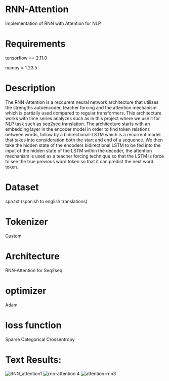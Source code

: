 # RNN-Attention
Implementation of  RNN with Attention for NLP

# Requirements
tensorflow == 2.11.0

numpy = 1.23.5

# Description
The RNN-Attention is a reccurent neural network architecture that utilizes the strengths autoencoder, teacher forcing and the attention mechanism which is partially used compared to regular transformers. This architecture works with time series analyzes such as in this project where we use it for NLP task such as seq2seq translation. The architecture starts with an embedding layer in the encoder model in order to find token relations between words,  follow by a bidirectional-LSTM which is a recurrent model that takes into consideration both the start and end of a sequence. We then take the hidden state of the encoders bidirectional LSTM to be fed into the input of the hidden state of the LSTM within the decoder, the attention mechanism is used as a teacher forcing technique so that the LSTM is force to see the true previous word token so that it can predict the next word token.

# Dataset
spa.txt (spanish to english translations)

# Tokenizer
Custom

# Architecture
RNN-Attention for Seq2seq

# optimizer
Adam

# loss function
Sparse Categorical Crossentropy

# Text Results:

![RNN_attention1](https://github.com/Santiagor2230/RNN-Attention/assets/52907423/a38886bb-d821-4be4-be0a-bfd6b64a658e)
![rnn-attention 4](https://github.com/Santiagor2230/RNN-Attention/assets/52907423/3c54a3a4-9182-49a0-8085-a89c179b3729)
![attention-rnn3](https://github.com/Santiagor2230/RNN-Attention/assets/52907423/1e1ff1eb-11e7-446b-bee3-c29fb7ec0454)
